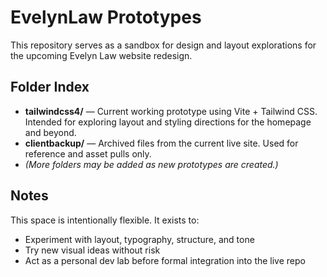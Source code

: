 # EvelynLaw Prototypes

This repository serves as a sandbox for design and layout explorations for the upcoming Evelyn Law website redesign.

## Folder Index

- **tailwindcss4/** — Current working prototype using Vite + Tailwind CSS. Intended for exploring layout and styling directions for the homepage and beyond.
- **clientbackup/** — Archived files from the current live site. Used for reference and asset pulls only.
- *(More folders may be added as new prototypes are created.)*

## Notes

This space is intentionally flexible. It exists to:
- Experiment with layout, typography, structure, and tone
- Try new visual ideas without risk
- Act as a personal dev lab before formal integration into the live repo